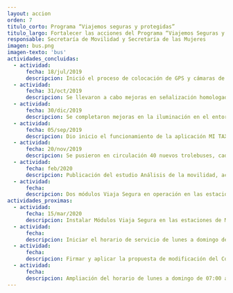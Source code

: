 ```yaml
---
layout: accion
orden: 7
titulo_corto: Programa “Viajemos seguras y protegidas”
titulo_largo: Fortalecer las acciones del Programa “Viajemos Seguras y Protegidas” en el transporte público y por plataformas
responsable: Secretaría de Movilidad y Secretaría de las Mujeres
imagen: bus.png
imagen-texto: 'bus'
actividades_concluidas:
  - actividad:
      fecha: 18/jul/2019
      descripcion: Inició el proceso de colocación de GPS y cámaras de seguridad en 16,000 autobuses de rutas de transporte concesionado, conectadas con el sistema del C5.
  - actividad:
      fecha: 31/oct/2019
      descripcion: Se llevaron a cabo mejoras en señalización homologada, audios, una campaña de información y se fortaleció la vigilancia para el respeto de espacios exclusivos para mujeres en Metro y Metrobús.
  - actividad:
      fecha: 30/dic/2019
      descripcion: Se completaron mejoras en la iluminación en el entorno exterior de 59 estaciones de 9 líneas de Metro, así como en Centros de Transferencia Modal.
  - actividad:
      fecha: 05/sep/2019
      descripcion: Dio inicio el funcionamiento de la aplicación MI TAXI que incluye un botón de auxilio para casos de violencia sexual y otros delitos.
  - actividad:
      fecha: 20/nov/2019
      descripcion: Se pusieron en circulación 40 nuevos trolebuses, cada uno con cuatro cámaras de seguridad, botón de pánico y sistema GPS.
  - actividad:
      fecha: feb/2020
      descripcion: Publicación del estudio Análisis de la movilidad, accesibilidad y seguridad de las mujeres en tres Centros de Transferencia Modal (CETRAM) de la Ciudad de México con apoyo del Banco Interamericano de Desarrollo.
  - actividad:
      fecha:
      descripcion: Dos módulos Viaja Segura en operación en las estaciones Balderas y Pantitlán. El primer módulo con horario de lunes a domingo de 08:00 a 20:00 horas y el segundo de lunes a viernes 08:00 a 20:00 horas.
actividades_proximas:
  - actividad:
      fecha: 15/mar/2020
      descripcion: Instalar Módulos Viaja Segura en las estaciones de Metro Hidalgo, Mixcoac y Pino Suárez.
  - actividad:
      fecha:
      descripcion: Iniciar el horario de servicio de lunes a domingo de 07:00 a 20:00 horas en los 5 Módulos de Atención.
  - actividad:
      fecha:
      descripcion: Firmar y aplicar la propuesta de modificación del Convenio de Colaboración Interinstitucional para la Ejecución del Programa de Seguridad de las Mujeres en los Medios de Transporte Público de Pasajeros en la Ciudad de México “Viajemos Seguras” que fue remitida a las 10 instituciones de Gobierno que lo integran y al Consejo Ciudadano para sus observaciones
  - actividad:
      fecha:
      descripcion: Ampliación del horario de lunes a domingo de 07:00 a 20:00 horas en todos los módulos.
---
```

